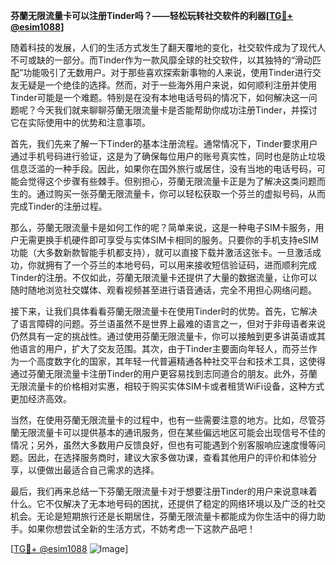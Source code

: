 **芬蘭无限流量卡可以注册Tinder吗？——轻松玩转社交软件的利器[[TG💪+ @esim1088](https://t.me/s/esim1088)]**

随着科技的发展，人们的生活方式发生了翻天覆地的变化，社交软件成为了现代人不可或缺的一部分。而Tinder作为一款风靡全球的社交软件，以其独特的“滑动匹配”功能吸引了无数用户。对于那些喜欢探索新事物的人来说，使用Tinder进行交友无疑是一个绝佳的选择。然而，对于一些海外用户来说，如何顺利注册并使用Tinder可能是一个难题。特别是在没有本地电话号码的情况下，如何解决这一问题呢？今天我们就来聊聊芬蘭无限流量卡是否能帮助你成功注册Tinder，并探讨它在实际使用中的优势和注意事项。

首先，我们先来了解一下Tinder的基本注册流程。通常情况下，Tinder要求用户通过手机号码进行验证，这是为了确保每位用户的账号真实性，同时也是防止垃圾信息泛滥的一种手段。因此，如果你在国外旅行或居住，没有当地的电话号码，可能会觉得这个步骤有些棘手。但别担心，芬蘭无限流量卡正是为了解决这类问题而生的。通过购买一张芬蘭无限流量卡，你可以轻松获取一个芬兰的虚拟号码，从而完成Tinder的注册过程。

那么，芬蘭无限流量卡是如何工作的呢？简单来说，这是一种电子SIM卡服务，用户无需更换手机硬件即可享受与实体SIM卡相同的服务。只要你的手机支持eSIM功能（大多数新款智能手机都支持），就可以直接下载并激活这张卡。一旦激活成功，你就拥有了一个芬兰的本地号码，可以用来接收短信验证码，进而顺利完成Tinder的注册。不仅如此，芬蘭无限流量卡还提供了大量的数据流量，让你可以随时随地浏览社交媒体、观看视频甚至进行语音通话，完全不用担心网络问题。

接下来，让我们具体看看芬蘭无限流量卡在使用Tinder时的优势。首先，它解决了语言障碍的问题。芬兰语虽然不是世界上最难的语言之一，但对于非母语者来说仍然具有一定的挑战性。通过使用芬蘭无限流量卡，你可以接触到更多讲英语或其他语言的用户，扩大了交友范围。其次，由于Tinder主要面向年轻人，而芬兰作为一个高度数字化的国家，其年轻一代普遍精通各种社交平台和技术工具，这使得通过芬蘭无限流量卡注册Tinder的用户更容易找到志同道合的朋友。此外，芬蘭无限流量卡的价格相对实惠，相较于购买实体SIM卡或者租赁WiFi设备，这种方式更加经济高效。

当然，在使用芬蘭无限流量卡的过程中，也有一些需要注意的地方。比如，尽管芬蘭无限流量卡可以提供基本的通讯服务，但在某些偏远地区可能会出现信号不佳的情况；另外，虽然大多数用户反馈良好，但也有可能遇到个别客服响应速度慢等问题。因此，在选择服务商时，建议大家多做功课，查看其他用户的评价和体验分享，以便做出最适合自己需求的选择。

最后，我们再来总结一下芬蘭无限流量卡对于想要注册Tinder的用户来说意味着什么。它不仅解决了无本地号码的困扰，还提供了稳定的网络环境以及广泛的社交机会。无论是短期旅行还是长期居住，芬蘭无限流量卡都能成为你生活中的得力助手。如果你想尝试全新的生活方式，不妨考虑一下这款产品吧！

[[TG💪+ @esim1088](https://t.me/s/esim1088) ![Image](https://i.postimg.cc/4NQfJmqS/Snipaste-2025-05-13-00-14-12.png)]